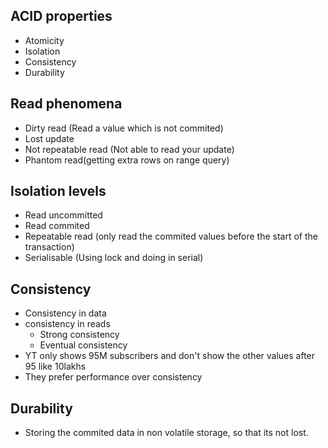 ## ACID properties
- Atomicity
- Isolation
- Consistency
- Durability

## Read phenomena
- Dirty read (Read a value which is not commited)
- Lost update
- Not repeatable read (Not able to read your update)
- Phantom read(getting extra rows on range query)

## Isolation levels
- Read uncommitted
- Read commited
- Repeatable read (only read the commited values before the start of the transaction)
- Serialisable (Using lock and doing in serial)

## Consistency
- Consistency in data
- consistency in reads
  - Strong consistency
  - Eventual consistency
- YT only shows 95M subscribers and don't show the other values after 95 like 10lakhs
- They prefer performance over consistency

## Durability
- Storing the commited data in non volatile storage, so that its not lost.
